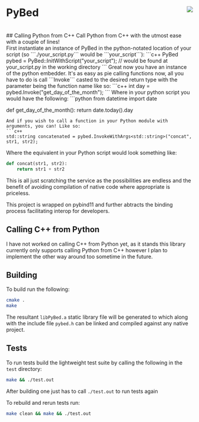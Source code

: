 <h1><span>PyBed
<img align="right" src="https://travis-ci.com/TropicalBastos/PyBed.svg?branch=master" /></span></h1>
<br />
## Calling Python from C++
Call Python from C++ with the utmost ease with a couple of lines!
<br />
First instantiate an instance of PyBed in the python-notated location of your script (so ```./your_script.py``` would be ```your_script```):
```c++
PyBed pybed = PyBed::InitWithScript("your_script"); // would be found at your_script.py in the working directory
```
Great now you have an instance of the python embedder. It's as easy as pie calling functions now, all you have to do is call ```Invoke``` casted to the desired return type with the parameter being the function name like so:
```c++
int day = pybed.Invoke<int>("get_day_of_the_month");
```
Where in your python script you would have the following:
```python
from datetime import date

def get_day_of_the_month():
    return date.today().day
```
And if you wish to call a function in your Python module with arguments, you can! Like so:
```c++
std::string concatenated = pybed.InvokeWithArgs<std::string>("concat", str1, str2);
```
Where the equivalent in your Python script would look something like:
```python
def concat(str1, str2):
    return str1 + str2
```

This is all just scratching the service as the possibilities are endless and the benefit of avoiding compilation of native code where appropriate is priceless.

This project is wrapped on pybind11 and further abtracts the binding process facilitating interop for developers.

## Calling C++ from Python
I have not worked on calling C++ from Python yet, as it stands this library currently only supports calling Python from C++ however I plan to implement the other way around too sometime in the future.

## Building
To build run the following:
```bash
cmake .
make
```

The resultant ```libPyBed.a``` static library file will be generated to which along with the include file ```pybed.h``` can be linked and compiled against any native project.

## Tests

To run tests build the lightweight test suite by calling the following in the ```test``` directory:
```bash
make && ./test.out
```

After building one just has to call ```./test.out``` to run tests again

To rebuild and rerun tests run:
```bash
make clean && make && ./test.out
```